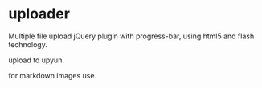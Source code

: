 # uploader
Multiple file upload jQuery plugin with progress-bar, using html5 and flash technology.

upload to upyun.

for markdown images use.
